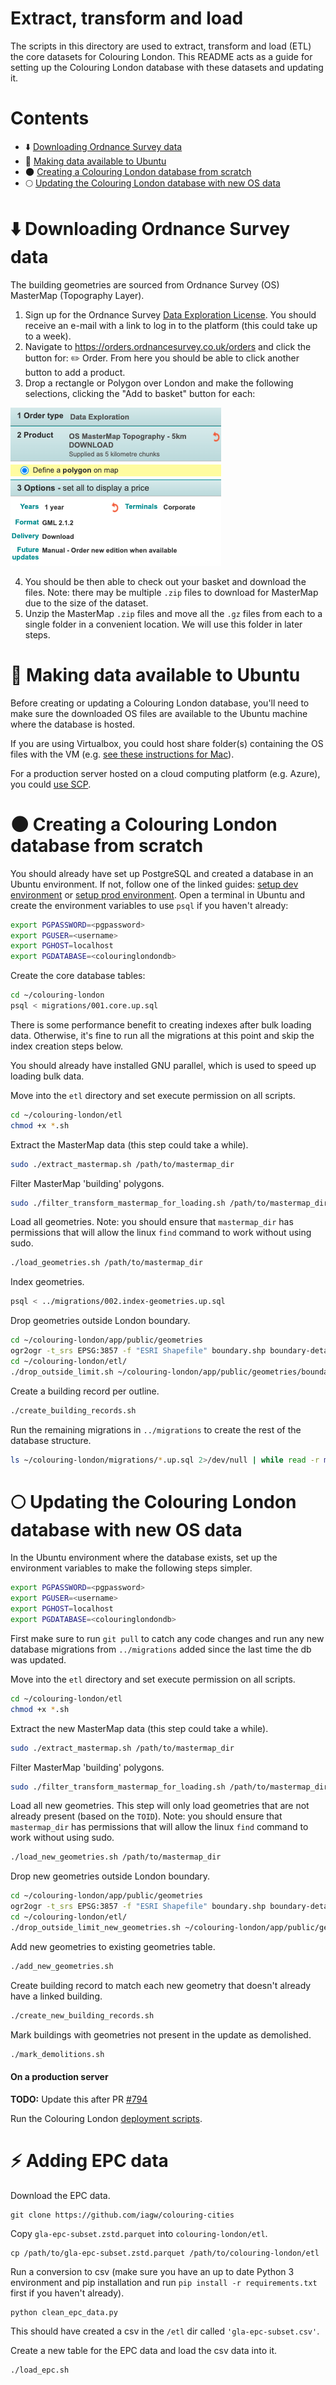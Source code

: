 # Extract, transform and load

The scripts in this directory are used to extract, transform and load (ETL) the core datasets for Colouring London. This README acts as a guide for setting up the Colouring London database with these datasets and updating it.

# Contents

- :arrow_down: [Downloading Ordnance Survey data](#arrow_down-downloading-ordnance-survey-data)
- :penguin: [Making data available to Ubuntu](#penguin-making-data-available-to-ubuntu)
- :new_moon: [Creating a Colouring London database from scratch](#new_moon-creating-a-colouring-london-database-from-scratch)
- :full_moon: [Updating the Colouring London database with new OS data](#full_moon-updating-the-colouring-london-database-with-new-os-data)

# :arrow_down: Downloading Ordnance Survey data

The building geometries are sourced from Ordnance Survey (OS) MasterMap (Topography Layer).

1. Sign up for the Ordnance Survey [Data Exploration License](https://www.ordnancesurvey.co.uk/business-government/licensing-agreements/data-exploration-sign-up). You should receive an e-mail with a link to log in to the platform (this could take  up to a week).
2. Navigate to https://orders.ordnancesurvey.co.uk/orders and click the button for: ✏️ Order. From here you should be able to click another button to add a product.
3. Drop a rectangle or Polygon over London and make the following selections, clicking the "Add to basket" button for each:

![](screenshot/MasterMap.png)
<p></p>

4. You should be then able to check out your basket and download the files. Note: there may be multiple `.zip` files to download for MasterMap due to the size of the dataset.
6. Unzip the MasterMap `.zip` files and move all the `.gz` files from each to a single folder in a convenient location. We will use this folder in later steps.

# :penguin: Making data available to Ubuntu

Before creating or updating a Colouring London database, you'll need to make sure the downloaded OS files are available to the Ubuntu machine where the database is hosted.

If you are using Virtualbox, you could host share folder(s) containing the OS files with the VM (e.g. [see these instructions for Mac](https://medium.com/macoclock/share-folder-between-macos-and-ubuntu-4ce84fb5c1ad)).

For a production server hosted on a cloud computing platform (e.g. Azure), you could [use SCP](https://uoa-eresearch.github.io/vmhandbook/doc/copy-file-linux.html).

# :new_moon: Creating a Colouring London database from scratch

You should already have set up PostgreSQL and created a database in an Ubuntu environment. If not, follow one of the linked guides: [setup dev environment](../docs/setup-dev-environment.md) or [setup prod environment](../docs/setup-production-environment.md). Open a terminal in Ubuntu and create the environment variables to use `psql` if you haven't already:

```bash
export PGPASSWORD=<pgpassword>
export PGUSER=<username>
export PGHOST=localhost
export PGDATABASE=<colouringlondondb>
```

Create the core database tables:

```bash
cd ~/colouring-london
psql < migrations/001.core.up.sql
```

There is some performance benefit to creating indexes after bulk loading data.
Otherwise, it's fine to run all the migrations at this point and skip the index
creation steps below.

You should already have installed GNU parallel, which is used to speed up loading bulk data.

Move into the `etl` directory and set execute permission on all scripts.

```bash
cd ~/colouring-london/etl
chmod +x *.sh
```

Extract the MasterMap data (this step could take a while).

```bash
sudo ./extract_mastermap.sh /path/to/mastermap_dir
```

Filter MasterMap 'building' polygons.

```bash
sudo ./filter_transform_mastermap_for_loading.sh /path/to/mastermap_dir
```

Load all geometries. Note: you should ensure that `mastermap_dir` has permissions that will allow the linux `find` command to work without using sudo.

```bash
./load_geometries.sh /path/to/mastermap_dir
```

Index geometries.

```bash
psql < ../migrations/002.index-geometries.up.sql
```

Drop geometries outside London boundary.

```bash
cd ~/colouring-london/app/public/geometries
ogr2ogr -t_srs EPSG:3857 -f "ESRI Shapefile" boundary.shp boundary-detailed.geojson
cd ~/colouring-london/etl/
./drop_outside_limit.sh ~/colouring-london/app/public/geometries/boundary.shp
```

Create a building record per outline.

```bash
./create_building_records.sh
```

Run the remaining migrations in `../migrations` to create the rest of the database structure.

```bash
ls ~/colouring-london/migrations/*.up.sql 2>/dev/null | while read -r migration; do psql < $migration; done;
```

# :full_moon: Updating the Colouring London database with new OS data

In the Ubuntu environment where the database exists, set up the environment variables to make the following steps simpler.
```bash
export PGPASSWORD=<pgpassword>
export PGUSER=<username>
export PGHOST=localhost
export PGDATABASE=<colouringlondondb>
```

First make sure to run `git pull` to catch any code changes and run any new database migrations from `../migrations` added since the last time the db was updated.

Move into the `etl` directory and set execute permission on all scripts.

```bash
cd ~/colouring-london/etl
chmod +x *.sh
```

Extract the new MasterMap data (this step could take a while).

```bash
sudo ./extract_mastermap.sh /path/to/mastermap_dir
```

Filter MasterMap 'building' polygons.

```bash
sudo ./filter_transform_mastermap_for_loading.sh /path/to/mastermap_dir
```

Load all new geometries. This step will only load geometries that are not already present (based on the `TOID`). Note: you should ensure that `mastermap_dir` has permissions that will allow the linux `find` command to work without using sudo.

```bash
./load_new_geometries.sh /path/to/mastermap_dir
```

Drop new geometries outside London boundary.

```bash
cd ~/colouring-london/app/public/geometries
ogr2ogr -t_srs EPSG:3857 -f "ESRI Shapefile" boundary.shp boundary-detailed.geojson
cd ~/colouring-london/etl/
./drop_outside_limit_new_geometries.sh ~/colouring-london/app/public/geometries/boundary.shp
```

Add new geometries to existing geometries table.

```bash
./add_new_geometries.sh 
```

Create building record to match each new geometry that doesn't already have a linked building.

```bash
./create_new_building_records.sh 
```

Mark buildings with geometries not present in the update as demolished.

```bash
./mark_demolitions.sh
```

#### On a production server

**TODO:** Update this after PR [#794](https://github.com/colouring-cities/colouring-london/pull/794)

Run the Colouring London [deployment scripts](https://github.com/colouring-cities/colouring-london-config#deployment).

# ⚡ Adding EPC data

Download the EPC data.

```
git clone https://github.com/iagw/colouring-cities
```

Copy `gla-epc-subset.zstd.parquet` into `colouring-london/etl`.

```
cp /path/to/gla-epc-subset.zstd.parquet /path/to/colouring-london/etl
```

Run a conversion to csv (make sure you have an up to date Python 3 environment and pip installation and run `pip install -r requirements.txt` first if you haven't already).

```
python clean_epc_data.py
```

This should have created a csv in the `/etl` dir called `'gla-epc-subset.csv'`.

Create a new table for the EPC data and load the csv data into it.

```
./load_epc.sh
```
